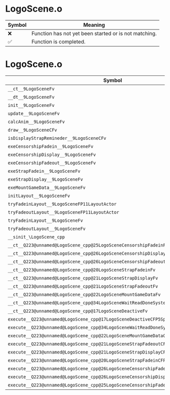 # LogoScene.o
| Symbol | Meaning 
| ------------- | ------------- 
| :x: | Function has not yet been started or is not matching. 
| :white_check_mark: | Function is completed. 


# LogoScene.o
| Symbol | Decompiled? |
| ------------- | ------------- |
| `__ct__9LogoSceneFv` | :x: |
| `__dt__9LogoSceneFv` | :x: |
| `init__9LogoSceneFv` | :x: |
| `update__9LogoSceneFv` | :x: |
| `calcAnim__9LogoSceneFv` | :x: |
| `draw__9LogoSceneCFv` | :x: |
| `isDisplayStrapRemineder__9LogoSceneCFv` | :x: |
| `exeCensorshipFadein__9LogoSceneFv` | :x: |
| `exeCensorshipDisplay__9LogoSceneFv` | :x: |
| `exeCensorshipFadeout__9LogoSceneFv` | :x: |
| `exeStrapFadein__9LogoSceneFv` | :x: |
| `exeStrapDisplay__9LogoSceneFv` | :x: |
| `exeMountGameData__9LogoSceneFv` | :x: |
| `initLayout__9LogoSceneFv` | :x: |
| `tryFadeinLayout__9LogoSceneFP11LayoutActor` | :x: |
| `tryFadeoutLayout__9LogoSceneFP11LayoutActor` | :x: |
| `tryFadeinLayout__9LogoSceneFv` | :x: |
| `tryFadeoutLayout__9LogoSceneFv` | :x: |
| `__sinit_\LogoScene_cpp` | :x: |
| `__ct__Q223@unnamed@LogoScene_cpp@25LogoSceneCensorshipFadeinFv` | :x: |
| `__ct__Q223@unnamed@LogoScene_cpp@26LogoSceneCensorshipDisplayFv` | :x: |
| `__ct__Q223@unnamed@LogoScene_cpp@26LogoSceneCensorshipFadeoutFv` | :x: |
| `__ct__Q223@unnamed@LogoScene_cpp@20LogoSceneStrapFadeinFv` | :x: |
| `__ct__Q223@unnamed@LogoScene_cpp@21LogoSceneStrapDisplayFv` | :x: |
| `__ct__Q223@unnamed@LogoScene_cpp@21LogoSceneStrapFadeoutFv` | :x: |
| `__ct__Q223@unnamed@LogoScene_cpp@22LogoSceneMountGameDataFv` | :x: |
| `__ct__Q223@unnamed@LogoScene_cpp@34LogoSceneWaitReadDoneSystemArchiveFv` | :x: |
| `__ct__Q223@unnamed@LogoScene_cpp@17LogoSceneDeactiveFv` | :x: |
| `execute__Q223@unnamed@LogoScene_cpp@17LogoSceneDeactiveCFP5Spine` | :x: |
| `execute__Q223@unnamed@LogoScene_cpp@34LogoSceneWaitReadDoneSystemArchiveCFP5Spine` | :x: |
| `execute__Q223@unnamed@LogoScene_cpp@22LogoSceneMountGameDataCFP5Spine` | :x: |
| `execute__Q223@unnamed@LogoScene_cpp@21LogoSceneStrapFadeoutCFP5Spine` | :x: |
| `execute__Q223@unnamed@LogoScene_cpp@21LogoSceneStrapDisplayCFP5Spine` | :x: |
| `execute__Q223@unnamed@LogoScene_cpp@20LogoSceneStrapFadeinCFP5Spine` | :x: |
| `execute__Q223@unnamed@LogoScene_cpp@26LogoSceneCensorshipFadeoutCFP5Spine` | :x: |
| `execute__Q223@unnamed@LogoScene_cpp@26LogoSceneCensorshipDisplayCFP5Spine` | :x: |
| `execute__Q223@unnamed@LogoScene_cpp@25LogoSceneCensorshipFadeinCFP5Spine` | :x: |
